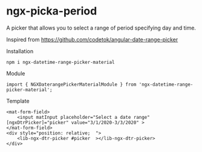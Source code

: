 # ngx-picka-period

A picker that allows you to select a range of period specifying day and time.

Inspired from https://github.com/codetok/angular-date-range-picker

Installation

```
npm i ngx-datetime-range-picker-material
```

Module

```
import { NGXDaterangePickerMaterialModule } from 'ngx-datetime-range-picker-material';
```

Template

```
<mat-form-field>
    <input matInput placeholder="Select a date range" [ngxDtrPicker]="picker" value="3/1/2020-3/3/2020" >
</mat-form-field>
<div style="position: relative;  ">
    <lib-ngx-dtr-picker #picker  ></lib-ngx-dtr-picker>
</div>
```
